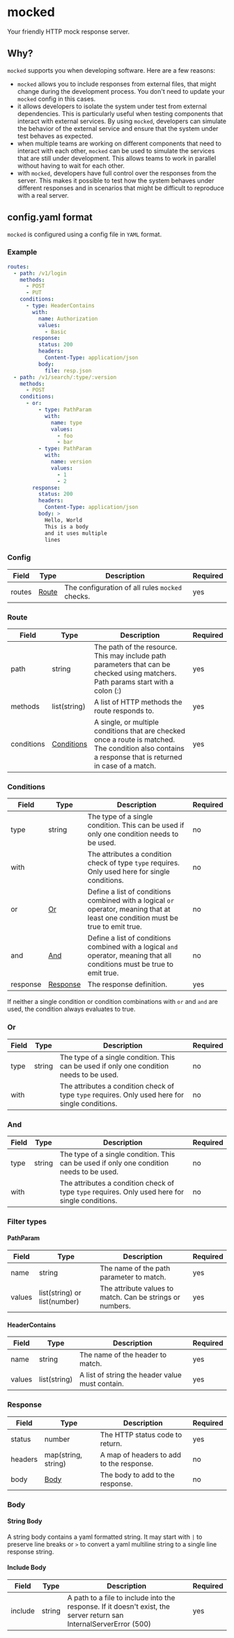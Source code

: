 # mocked

Your friendly HTTP mock response server.

## Why?

`mocked` supports you when developing software. Here are a few reasons:

* `mocked` allows you to include responses from external files, that might change during the development process. You
  don't need to update your `mocked` config in this cases.
* it allows developers to isolate the system under test from external dependencies. This is particularly useful when
  testing components that interact with external services. By using `mocked`, developers can simulate the behavior of the
  external service and ensure that the system under test behaves as expected.
* when multiple teams are working on different components that need to interact with each other, `mocked` can be used to
  simulate the services that are still under development. This allows teams to work in parallel without having to wait
  for each other.
* with `mocked`, developers have full control over the responses from the server. This makes it possible to test how the
  system behaves under different responses and in scenarios that might be difficult to reproduce with a real server.

## config.yaml format

`mocked` is configured using a config file in `YAML` format.

### Example

```yaml
routes:
  - path: /v1/login
    methods:
      - POST
      - PUT
    conditions:
      - type: HeaderContains
        with:
          name: Authorization
          values:
            - Basic
        response:
          status: 200
          headers:
            Content-Type: application/json
          body:
            file: resp.json
  - path: /v1/search/:type/:version
    methods:
      - POST
    conditions:
      - or:
          - type: PathParam
            with:
              name: type
              values:
                - foo
                - bar
          - type: PathParam
            with:
              name: version
              values:
                - 1
                - 2
        response:
          status: 200
          headers:
            Content-Type: application/json
          body: >
            Hello, World
            This is a body
            and it uses multiple
            lines
```

### Config

| Field  | Type            | Description                                    | Required |
|--------|-----------------|------------------------------------------------|----------|
| routes | [Route](#Route) | The configuration of all rules `mocked` checks. | yes      |

### Route

| Field      | Type                      | Description                                                                                                                                            | Required |
|------------|---------------------------|--------------------------------------------------------------------------------------------------------------------------------------------------------|----------|
| path       | string                    | The path of the resource. This may include path parameters that can be checked using matchers. Path params start with a colon (:)                      | yes      |
| methods    | list(string)              | A list of HTTP methods the route responds to.                                                                                                          | yes      |
| conditions | [Conditions](#Conditions) | A single, or multiple conditions that are checked once a route is matched. The condition also contains a response that is returned in case of a match. | yes      |

### Conditions

| Field    | Type                  | Description                                                                                                                       | Required |
|----------|-----------------------|-----------------------------------------------------------------------------------------------------------------------------------|----------|
| type     | string                | The type of a single condition. This can be used if only one condition needs to be used.                                          | no       |
| with     |                       | The attributes a condition check of type `type` requires. Only used here for single conditions.                                   | no       |
| or       | [Or](#Or)             | Define a list of conditions combined with a logical `or` operator, meaning that at least one condition must be true to emit true. | no       |
| and      | [And](#And)           | Define a list of conditions combined with a logical `and` operator, meaning that all conditions must be true to emit true.        | no       |
| response | [Response](#Response) | The response definition.                                                                                                          | yes      |

If neither a single condition or condition combinations with `or` and `and` are used, the condition always evaluates to
true.

### Or

| Field | Type   | Description                                                                                     | Required |
|-------|--------|-------------------------------------------------------------------------------------------------|----------|
| type  | string | The type of a single condition. This can be used if only one condition needs to be used.        | no       |
| with  |        | The attributes a condition check of type `type` requires. Only used here for single conditions. | no       |

### And

| Field | Type   | Description                                                                                     | Required |
|-------|--------|-------------------------------------------------------------------------------------------------|----------|
| type  | string | The type of a single condition. This can be used if only one condition needs to be used.        | no       |
| with  |        | The attributes a condition check of type `type` requires. Only used here for single conditions. | no       |

### Filter types

#### PathParam

| Field  | Type                         | Description                                               | Required |
|--------|------------------------------|-----------------------------------------------------------|----------|
| name   | string                       | The name of the path parameter to match.                  | yes      |
| values | list(string) or list(number) | The attribute values to match. Can be strings or numbers. | yes      |

#### HeaderContains

| Field  | Type         | Description                                     | Required |
|--------|--------------|-------------------------------------------------|----------|
| name   | string       | The name of the header to match.                | yes      |
| values | list(string) | A list of string the header value must contain. | yes      |

### Response

| Field   | Type                | Description                              | Required |
|---------|---------------------|------------------------------------------|----------|
| status  | number              | The HTTP status code to return.          | yes      |
| headers | map(string, string) | A map of headers to add to the response. | no       |
| body    | [Body](#Body)       | The body to add to the response.         | no       |

### Body

#### String Body

A string body contains a yaml formatted string. It may start with `|` to preserve line breaks or `>` to convert a yaml
multiline string to a single line response string.

#### Include Body

| Field   | Type   | Description                                                                                                         | Required |
|---------|--------|---------------------------------------------------------------------------------------------------------------------|----------|
| include | string | A path to a file to include into the response. If it doesn't exist, the server return san InternalServerError (500) | yes      |
